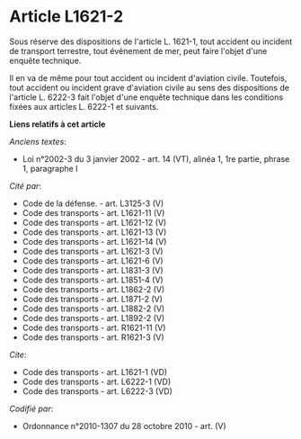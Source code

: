 # Article L1621-2

Sous réserve des dispositions de l'article L. 1621-1, tout accident ou incident de transport terrestre, tout événement de
mer, peut faire l'objet d'une enquête technique. 

Il en va de même pour tout accident ou incident d'aviation civile. Toutefois, tout accident ou incident grave d'aviation
civile au sens des dispositions de l'article L. 6222-3 fait l'objet d'une enquête technique dans les conditions fixées aux
articles L. 6222-1 et suivants.

**Liens relatifs à cet article**

_Anciens textes_:

  - Loi n°2002-3 du 3 janvier 2002 - art. 14 (VT), alinéa 1, 1re partie, phrase 1, paragraphe I

_Cité par_:

  - Code de la défense. - art. L3125-3 (V)
  - Code des transports - art. L1621-11 (V)
  - Code des transports - art. L1621-12 (V)
  - Code des transports - art. L1621-13 (V)
  - Code des transports - art. L1621-14 (V)
  - Code des transports - art. L1621-3 (V)
  - Code des transports - art. L1621-6 (V)
  - Code des transports - art. L1831-3 (V)
  - Code des transports - art. L1851-4 (V)
  - Code des transports - art. L1862-2 (V)
  - Code des transports - art. L1871-2 (V)
  - Code des transports - art. L1882-2 (V)
  - Code des transports - art. L1892-2 (V)
  - Code des transports - art. R1621-11 (V)
  - Code des transports - art. R1621-3 (V)

_Cite_:

  - Code des transports - art. L1621-1 (VD)
  - Code des transports - art. L6222-1 (VD)
  - Code des transports - art. L6222-3 (VD)

_Codifié par_:

  - Ordonnance n°2010-1307 du 28 octobre 2010 - art. (V)
